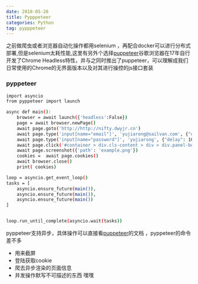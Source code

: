 ```yaml
---
date: 2018-05-28 
title: Pypppeteer
categories: Python
tag: pypppeteer 
---
```


之前做爬虫或者浏览器自动化操作都用selenium ，再配合docker可以进行分布式部署,但是selenium太耗性能,这里有另外个选择[puppeteer](https://github.com/GoogleChrome/puppeteer)谷歌浏览器在17年自行开发了Chrome Headless特性，并与之同时推出了puppeteer，可以理解成我们日常使用的Chrome的无界面版本以及对其进行操控的js接口套装



### pyppeteer

``` bash
import asyncio
from pyppeteer import launch

async def main():
    browser = await launch({'headless':False})
    page = await browser.newPage()
    await page.goto('http://http://nifty.dwyjr.cn')
    await page.type('input[name="email"]', 'yujiarong@sailvan.com', {"delay": 10});
    await page.type('input[name="password"]', 'yujiarong', {"delay": 10});
    await page.click('#container > div.cls-content > div > div.panel-body > form > button')
    await page.screenshot({'path': 'example.png'})
    cookies =  await page.cookies() 
    await browser.close()
    print( cookies)

loop = asyncio.get_event_loop()
tasks = [
	asyncio.ensure_future(main()),
	asyncio.ensure_future(main()),
	asyncio.ensure_future(main())
]


loop.run_until_complete(asyncio.wait(tasks))
```
pyppeteer支持异步，具体操作可以直接看[puppeteer](https://github.com/GoogleChrome/puppeteer)的文档 ，pyppeteer的命令差不多

* 用来截屏 
* 登陆获取cookie
* 爬去异步渲染的页面信息
* 并发操作默写不可描述的东西 嘿嘿